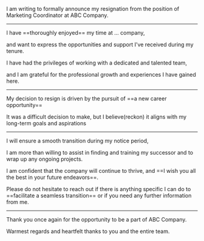 I am writing to formally announce my resignation from the position of Marketing Coordinator at ABC Company.

---

I have ==thoroughly enjoyed== my time at ... company,

and want to express the opportunities and support I've received during my tenure.

I have had the privileges of working with a dedicated and talented team,

and I am grateful for the professional growth and experiences I have gained here.

---

My decision to resign is driven by the pursuit of ==a new career opportunity==

It was a difficult decision to make, but I believe(reckon) it aligns with my long-term goals and aspirations

---

I will ensure a smooth transition during my notice period,

I am more than willing to assist in finding and training my successor and to wrap up any ongoing projects.

I am confident that the company will continue to thrive, and ==I wish you all the best in your future endeavors==.

Please do not hesitate to reach out if there is anything specific I can do to ==facilitate a seamless transition== or if you need any further information from me.

---

Thank you once again for the opportunity to be a part of ABC Company.

Warmest regards and heartfelt thanks to you and the entire team.